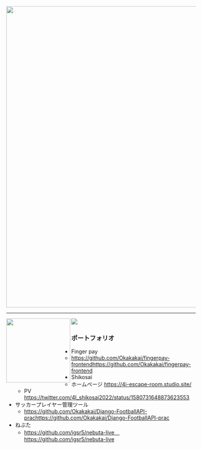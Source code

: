<img width=800 src="https://github-profile-trophy.vercel.app/?username=Okakakai&column=8&theme=gruvbox&no-frame=true"/>


---

<div>
  <img height="170" align="left" src="https://github-readme-stats.vercel.app/api?username=Okakakai&show_icons=true&include_all_commits=true&theme=tokyonight" />
  <img src="https://github-readme-stats.vercel.app/api/top-langs/?username=Okakakai&layout=compact" />
</div>

### ポートフォリオ
- Finger pay
    - https://github.com/Okakakai/fingerpay-frontendhttps://github.com/Okakakai/fingerpay-frontend
- Shikosai
    - ホームページ https://4i-escape-room.studio.site/
    - PV https://twitter.com/4I_shikosai2022/status/1580731648873623553
- サッカープレイヤー管理ツール
    - https://github.com/Okakakai/Django-FootballAPI-prachttps://github.com/Okakakai/Django-FootballAPI-prac
- ねぶた
    - https://github.com/igsr5/nebuta-live　https://github.com/igsr5/nebuta-live
